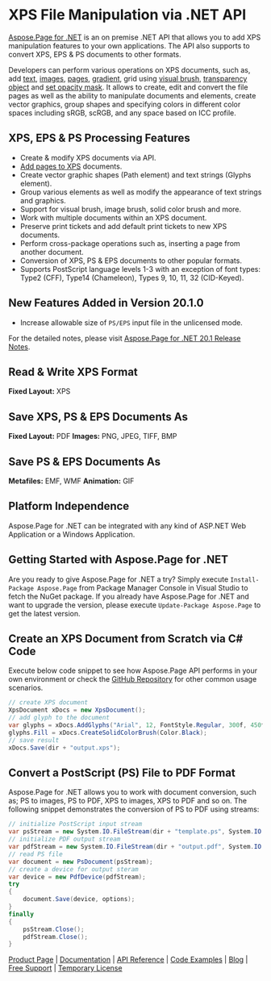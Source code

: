 # XPS File Manipulation via .NET API

[Aspose.Page for .NET](https://products.aspose.com/page/net) is an on premise .NET API that allows you to add XPS manipulation features to your own applications. The API also supports to convert XPS, EPS & PS documents to other formats.

Developers can perform various operations on XPS documents, such as, add [text](https://docs.aspose.com/display/pagenet/Working+with+Text), [images](https://docs.aspose.com/display/pagenet/Working+with+Images), [pages](https://docs.aspose.com/display/pagenet/Working+with+Pages), [gradient](https://docs.aspose.com/display/pagenet/Working+with+Gradient), grid using [visual brush](https://docs.aspose.com/display/pagenet/Working+with+Visual+Brush), [transparency object](https://docs.aspose.com/display/pagenet/Add+Transparent+Object+inside+XPS+Document) and [set opacity mask](https://docs.aspose.com/display/pagenet/Set+Opacity+Mask). It allows to create, edit and convert the file pages as well as the ability to manipulate documents and elements, create vector graphics, group shapes and specifying colors in different color spaces including sRGB, scRGB, and any space based on ICC profile.

## XPS, EPS & PS Processing Features

- Create & modify XPS documents via API.
- [Add pages to XPS](https://docs.aspose.com/display/pagenet/Add+Pages+to+XPS+Document) documents.
- Create vector graphic shapes (Path element) and text strings (Glyphs element).
- Group various elements as well as modify the appearance of text strings and graphics.
- Support for visual brush, image brush, solid color brush and more.
- Work with multiple documents within an XPS document.
- Preserve print tickets and  add default print tickets to new XPS documents.
- Perform cross-package operations such as, inserting a page from another document.
- Conversion of XPS, PS & EPS documents to other popular formats.
- Supports PostScript language levels 1-3 with an exception of font types: Type2 (CFF), Type14 (Chameleon), Types 9, 10, 11, 32 (CID-Keyed).

## New Features Added in Version 20.1.0

- Increase allowable size of `PS/EPS` input file in the unlicensed mode.

For the detailed notes, please visit [Aspose.Page for .NET 20.1 Release Notes](https://docs.aspose.com/display/pagenet/Aspose.Page+for+.NET+20.1+Release+Notes).

## Read & Write XPS Format

**Fixed Layout:** XPS

## Save XPS, PS & EPS Documents As

**Fixed Layout:** PDF
**Images:** PNG, JPEG, TIFF, BMP

## Save PS & EPS Documents As

**Metafiles:** EMF, WMF
**Animation:** GIF

## Platform Independence

Aspose.Page for .NET can be integrated with any kind of ASP.NET Web Application or a Windows Application.

## Getting Started with Aspose.Page for .NET

Are you ready to give Aspose.Page for .NET a try? Simply execute `Install-Package Aspose.Page` from Package Manager Console in Visual Studio to fetch the NuGet package. If you already have Aspose.Page for .NET and want to upgrade the version, please execute `Update-Package Aspose.Page` to get the latest version.

## Create an XPS Document from Scratch via C# Code

Execute below code snippet to see how Aspose.Page API performs in your own environment or check the [GitHub Repository](https://github.com/aspose-page/Aspose.Page-for-.NET) for other common usage scenarios. 

```csharp
// create XPS document
XpsDocument xDocs = new XpsDocument();
// add glyph to the document
var glyphs = xDocs.AddGlyphs("Arial", 12, FontStyle.Regular, 300f, 450f, "Hello World!");
glyphs.Fill = xDocs.CreateSolidColorBrush(Color.Black);
// save result
xDocs.Save(dir + "output.xps");
```

## Convert a PostScript (PS) File to PDF Format

Aspose.Page for .NET allows you to work with document conversion, such as; PS to images, PS to PDF, XPS to images, XPS to PDF and so on. The following snippet demonstrates the conversion of PS to PDF using streams:

```csharp
// initialize PostScript input stream
var psStream = new System.IO.FileStream(dir + "template.ps", System.IO.FileMode.Open, System.IO.FileAccess.Read);
// initialize PDF output stream
var pdfStream = new System.IO.FileStream(dir + "output.pdf", System.IO.FileMode.Create, System.IO.FileAccess.Write);
// read PS file
var document = new PsDocument(psStream);
// create a device for output steram
var device = new PdfDevice(pdfStream);
try
{
    document.Save(device, options);
}
finally
{
    psStream.Close();
    pdfStream.Close();
}
```

[Product Page](https://products.aspose.com/page/net) | [Documentation](https://docs.aspose.com/display/pagenet/Home) | [API Reference](https://apireference.aspose.com/net/page) | [Code Examples](https://github.com/aspose-page/Aspose.Page-for-.NET) | [Blog](https://blog.aspose.com/category/page/) | [Free Support](https://forum.aspose.com/c/page) |  [Temporary License](https://purchase.aspose.com/temporary-license)
